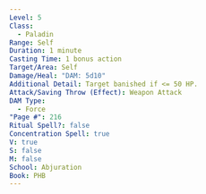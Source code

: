 ```yaml
---
Level: 5
Class:
  - Paladin
Range: Self
Duration: 1 minute
Casting Time: 1 bonus action
Target/Area: Self
Damage/Heal: "DAM: 5d10"
Additional Detail: Target banished if <= 50 HP.
Attack/Saving Throw (Effect): Weapon Attack
DAM Type:
  - Force
"Page #": 216
Ritual Spell?: false
Concentration Spell: true
V: true
S: false
M: false
School: Abjuration
Book: PHB
---
```

